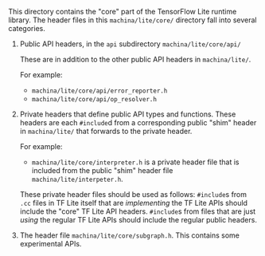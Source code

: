 This directory contains the "core" part of the TensorFlow Lite runtime library.
The header files in this `machina/lite/core/` directory fall into several
categories.

1.  Public API headers, in the `api` subdirectory `machina/lite/core/api/`

    These are in addition to the other public API headers in `machina/lite/`.

    For example:
    - `machina/lite/core/api/error_reporter.h`
    - `machina/lite/core/api/op_resolver.h`

2.  Private headers that define public API types and functions.
    These headers are each `#include`d from a corresponding public "shim" header
    in `machina/lite/` that forwards to the private header.

    For example:
    - `machina/lite/core/interpreter.h` is a private header file that is
      included from the public "shim" header file `machina/lite/interpeter.h`.

    These private header files should be used as follows: `#include`s from `.cc`
    files in TF Lite itself that are _implementing_ the TF Lite APIs should
    include the "core" TF Lite API headers.  `#include`s from files that are
    just _using_ the regular TF Lite APIs should include the regular public
    headers.

3.  The header file `machina/lite/core/subgraph.h`. This contains
    some experimental APIs.